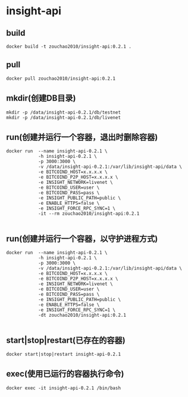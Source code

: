 # insight-api

## build
```shell
docker build -t zouchao2010/insight-api:0.2.1 .

```

## pull
```shell
docker pull zouchao2010/insight-api:0.2.1

```

## mkdir(创建DB目录)
```shell
mkdir -p /data/insight-api-0.2.1/db/testnet
mkdir -p /data/insight-api-0.2.1/db/livenet

```

## run(创建并运行一个容器，退出时删除容器)
```shell
docker run  --name insight-api-0.2.1 \
            -h insight-api-0.2.1 \
            -p 3000:3000 \
            -v /data/insight-api-0.2.1:/var/lib/insight-api/data \
            -e BITCOIND_HOST=x.x.x.x \
            -e BITCOIND_P2P_HOST=x.x.x.x \
            -e INSIGHT_NETWORK=livenet \
            -e BITCOIND_USER=user \
            -e BITCOIND_PASS=pass \
            -e INSIGHT_PUBLIC_PATH=public \
            -e ENABLE_HTTPS=false \
            -e INSIGHT_FORCE_RPC_SYNC=1 \
            -it --rm zouchao2010/insight-api:0.2.1
            
```

## run(创建并运行一个容器，以守护进程方式)
```shell
docker run  --name insight-api-0.2.1 \
            -h insight-api-0.2.1 \
            -p 3000:3000 \
            -v /data/insight-api-0.2.1:/var/lib/insight-api/data \
            -e BITCOIND_HOST=x.x.x.x \
            -e BITCOIND_P2P_HOST=x.x.x.x \
            -e INSIGHT_NETWORK=livenet \
            -e BITCOIND_USER=user \
            -e BITCOIND_PASS=pass \
            -e INSIGHT_PUBLIC_PATH=public \
            -e ENABLE_HTTPS=false \
            -e INSIGHT_FORCE_RPC_SYNC=1 \
            -dt zouchao2010/insight-api:0.2.1
            
```

## start|stop|restart(已存在的容器)
```shell
docker start|stop|restart insight-api-0.2.1

```

## exec(使用已运行的容器执行命令)
```shell
docker exec -it insight-api-0.2.1 /bin/bash

```